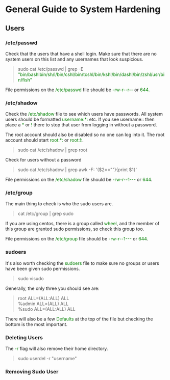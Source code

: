 # General Guide to System Hardening 

## Users 
### /etc/passwd

Check that the users that have a shell login. Make sure that there are no system users on this list and any usernames that look suspicious.

> sudo cat /etc/passwd | grep -E
> <span style="color:green;">"bin/bashlbin/sh/l/bin/cshl/bin/tcshl/bin/kshl/bin/dashl/bin/zshl/usr/bin/fish"</span>

File permissions on the <span style="color:green;">/etc/passwd</span> file should be <span style="color:green;">-rw-r--r--</span> or <span style="color:green;">644.</span>

### /etc/shadow 

Check the <span style="color:green;">/etc/shadow</span> file to see which users have passwords. All system users should be formatted <span style="color:green;">username:*:</span> etc. If you see username:: then place a <span style="color:green;">\*</span> or <span style="color:green;">!</span> there to stop that user from logging in without a password.

The root account should also be disabled so no one can log into it. The root account should start <span style="color:green;">root:*:</span> or <span style="color:green;">root:!:</span>.

> sudo cat /etc/shadow | grep root

Check for users without a password

> sudo cat /etc/shadow | grep awk -F: '($2==""){print $1}'

File permissions on the <span style="color:green;">/etc/shadow</span> file should be <span style="color:green;">-rw-r--1---</span> or <span style="color:green;">644</span>.

### /etc/group

The main thing to check is who the sudo users are.

> cat /etc/group | grep sudo

If you are using centos, there is a group called <span style="color:green;">wheel</span>, and the member of this group are granted sudo permissions, so check this group too.

File permissions on the <span style="color:green;">/etc/group</span> file should be <span style="color:green;">-rw-r--1---</span> or <span style="color:green;">644</span>.

### sudoers 

It's also worth checking the <span style="color:green;">sudoers</span> file to make sure no groups or users have been given sudo permissions.

> sudo visudo 

Generally, the only three you should see are:
> root	ALL=(ALL:ALL) ALL <br>
> %admin ALL=(ALL) ALL <br>
> %sudo	ALL=(ALL:ALL) ALL

There will also be a few <span style="color:green;">Defaults</span> at the top of the file but checking the bottom is the most important.

### Deleting Users

The <span style="color:green;">-r</span> flag will also remove their home directory.

> sudo userdel -r  "username"

### Removing Sudo User


